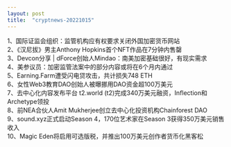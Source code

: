 ```yaml
---
layout: post
title:  "cryptnews-20221015"
---
```

1、国际证监会组织：监管机构应有权要求关闭外国加密货币网站  
2、《汉尼拔》男主Anthony Hopkins首个NFT作品在7分钟内售罄  
3、Devcon分享 | dForce创始人Mindao：南美加密基础很好，有现实需求  
4、美参议员：加密监管法案中的部分内容或将在6个月内通过  
5、Earning.Farm遭受闪电贷攻击，共计损失748 ETH  
6、女性Web3教育DAO创始人被曝挪用DAO资金超100万美元  
7、去中心化内容发布平台 t2.world (t2)完成340万美元融资，Inflection和Archetype领投  
8、前NEA合伙人Amit Mukherjee创立去中心化投资机构Chainforest DAO  
9、sound.xyz正式启动Season 4，170位艺术家在Season 3获得350万美元销售收入  
10、Magic Eden将启用可选版税，并推出100万美元创作者货币化黑客松  
